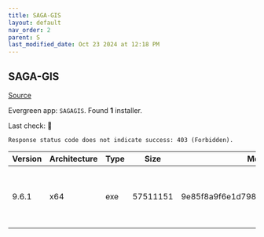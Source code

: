```yaml
---
title: SAGA-GIS
layout: default
nav_order: 2
parent: S
last_modified_date: Oct 23 2024 at 12:18 PM
---
```


## SAGA-GIS

[Source](http://www.saga-gis.org/)

Evergreen app: `SAGAGIS`. Found **1** installer.

Last check: 🔴
```
Response status code does not indicate success: 403 (Forbidden).
```

| Version | Architecture | Type | Size     | Md5                              | URI                                                                                                                                                                                                                          |
| ------- | ------------ | ---- | -------- | -------------------------------- | ---------------------------------------------------------------------------------------------------------------------------------------------------------------------------------------------------------------------------- |
| 9.6.1   | x64          | exe  | 57511151 | 9e85f8a9f6e1d7985f0b61b26f71f444 | [https://ixpeering.dl.sourceforge.net/project/saga-gis/SAGA%20-%209/SAGA%20-%209.6.1/saga-9.6.1_x64_setup.exe](https://ixpeering.dl.sourceforge.net/project/saga-gis/SAGA%20-%209/SAGA%20-%209.6.1/saga-9.6.1_x64_setup.exe) |
